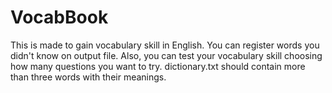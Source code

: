 # VocabBook
This is made to gain vocabulary skill in English. You can register words you didn't know on output file. Also, you can test your vocabulary skill choosing how many questions you want to try. dictionary.txt should contain more than three words with their meanings.
